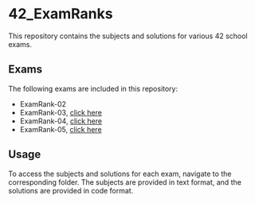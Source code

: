# 42_ExamRanks

This repository contains the subjects and solutions for various 42 school exams.

## Exams

The following exams are included in this repository:

  - ExamRank-02
  - ExamRank-03, [click here](./ExamRank-03/)
  - ExamRank-04, [click here](./ExamRank-04/)
  - ExamRank-05, [click here](./ExamRank-05/)
  
## Usage

To access the subjects and solutions for each exam, navigate to the corresponding folder. The subjects are provided in text format, and the solutions are provided in code format.
